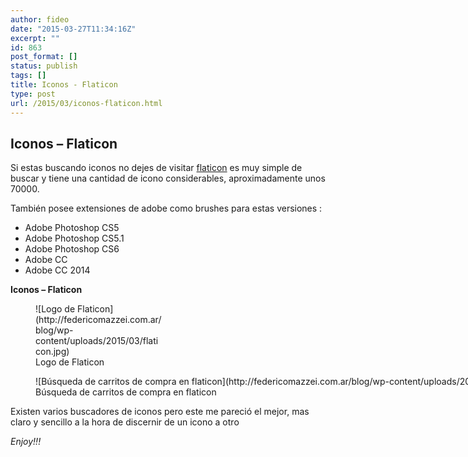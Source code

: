 ```yaml
---
author: fideo
date: "2015-03-27T11:34:16Z"
excerpt: ""
id: 863
post_format: []
status: publish
tags: []
title: Iconos - Flaticon
type: post
url: /2015/03/iconos-flaticon.html
---
```

Iconos – Flaticon
-----------------

Si estas buscando iconos no dejes de visitar [flaticon](http://www.flaticon.com/ "falticon") es muy simple de buscar y tiene una cantidad de icono considerables, aproximadamente unos 70000.

También posee extensiones de adobe como brushes para estas versiones :

- Adobe Photoshop CS5
- Adobe Photoshop CS5.1
- Adobe Photoshop CS6
- Adobe CC
- Adobe CC 2014

**Iconos – Flaticon**

<figure aria-describedby="caption-attachment-1037" class="wp-caption alignleft" id="attachment_1037" style="width: 202px">![Logo de Flaticon](http://federicomazzei.com.ar/blog/wp-content/uploads/2015/03/flaticon.jpg)<figcaption class="wp-caption-text" id="caption-attachment-1037">Logo de Flaticon</figcaption></figure>

<figure aria-describedby="caption-attachment-1039" class="wp-caption alignleft" id="attachment_1039" style="width: 1344px">![Búsqueda de carritos de compra en flaticon](http://federicomazzei.com.ar/blog/wp-content/uploads/2015/03/flaticon_add_to_cart.jpg)<figcaption class="wp-caption-text" id="caption-attachment-1039">Búsqueda de carritos de compra en flaticon</figcaption></figure>

Existen varios buscadores de iconos pero este me pareció el mejor, mas claro y sencillo a la hora de discernir de un icono a otro

*Enjoy!!!*
